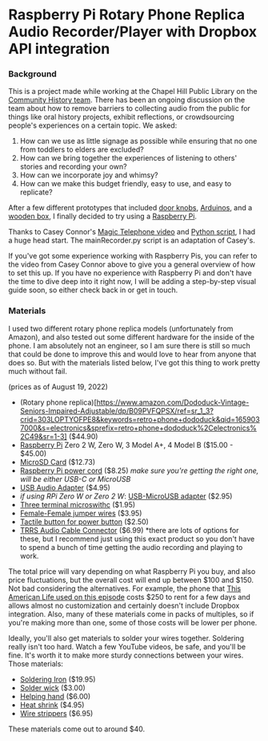 # Raspberry Pi Rotary Phone Replica Audio Recorder/Player with Dropbox API integration

### Background

This is a project made while working at the Chapel Hill Public Library on the [Community History team](https://chapelhillhistory.org/). There has been an ongoing discussion on the team about how to remove barriers to collecting audio from the public for things like oral history projects, exhibit reflections, or crowdsourcing people's experiences on a certain topic. We asked:

1. How can we use as little signage as possible while ensuring that no one from toddlers to elders are excluded?
2. How can we bring together the experiences of listening to others' stories and recording your own?
3. How can we incorporate joy and whimsy?
4. How can we make this budget friendly, easy to use, and easy to replicate?

After a few different prototypes that included [door knobs](https://en.wikipedia.org/wiki/Door_handle), [Arduinos](https://www.arduino.cc/), and a [wooden box](https://en.wikipedia.org/wiki/Box), I finally decided to try using a [Raspberry Pi](https://www.raspberrypi.com/).

Thanks to Casey Connor's [Magic Telephone video](https://www.youtube.com/watch?v=31IkwhLGN3g) and [Python script](http://caseyconnor.org/pub/mtp/mtp), I had a huge head start. The mainRecorder.py script is an adaptation of Casey's.

If you've got some experience working with Raspberry Pis, you can refer to the video from Casey Connor above to give you a general overview of how to set this up. If you have no experience with Raspberry Pi and don't have the time to dive deep into it right now, I will be adding a step-by-step visual guide soon, so either check back in or get in touch.

### Materials
I used two different rotary phone replica models (unfortunately from Amazon), and also tested out some different hardware for the inside of the phone. I am absolutely not an engineer, so I am sure there is still so much that could be done to improve this and would love to hear from anyone that does so. But with the materials listed below, I've got this thing to work pretty much without fail.

(prices as of August 19, 2022)

- (Rotary phone replica)[https://www.amazon.com/Dododuck-Vintage-Seniors-Impaired-Adjustable/dp/B09PVFQPSX/ref=sr_1_3?crid=303LOPTYOFPE8&keywords=retro+phone+dododuck&qid=1659037000&s=electronics&sprefix=retro+phone+dododuck%2Celectronics%2C49&sr=1-3] ($44.90)
- [Raspberry Pi](https://www.raspberrypi.com/products/) Zero 2 W, Zero W, 3 Model A+, 4 Model B ($15.00 - $45.00)
- [MicroSD Card](https://www.amazon.com/gp/product/B07FCMBLV6/?th=1) ($12.73)
- [Raspberry Pi power cord](https://www.adafruit.com/product/1995) ($8.25)
*make sure you're getting the right one, will be either USB-C or MicroUSB*
- [USB Audio Adapter](https://www.adafruit.com/product/1475) ($4.95)
- *if using RPi Zero W or Zero 2 W*: [USB-MicroUSB adapter](https://www.adafruit.com/product/2910?gclid=Cj0KCQjwvLOTBhCJARIsACVldV1MEGmYeWCq1kNNj3xoVaeGX8XVjNDCszNfSYFf9KfpMis_NjXPPNcaAntuEALw_wcB) ($2.95)
- [Three terminal microswithc](https://www.adafruit.com/product/819) ($1.95)
- [Female-Female jumper wires](https://www.adafruit.com/product/794) ($3.95)
- [Tactile button for power button](https://www.adafruit.com/product/367) ($2.50)
- [TRRS Audio Cable Connector](https://www.amazon.com/Ancable-Replacement-Connector-Headphones-Headset/dp/B077XVDQ5R/ref=pd_ybh_a_sccl_67/141-9411584-6111866?pd_rd_w=sp1om&content-id=amzn1.sym.67f8cf21-ade4-4299-b433-69e404eeecf1&pf_rd_p=67f8cf21-ade4-4299-b433-69e404eeecf1&pf_rd_r=1AD6RKS1Q3QN51SMWNA5&pd_rd_wg=FYchA&pd_rd_r=c1a4b326-2466-4e16-88d8-494bf03b3f26&pd_rd_i=B077XVDQ5R&th=1) ($6.99)
*there are lots of options for these, but I recommend just using this exact product so you don't have to spend a bunch of time getting the audio recording and playing to work.

The total price will vary depending on what Raspberry Pi you buy, and also price fluctuations, but the overall cost will end up between $100 and $150. Not bad considering the alternatives. For example, the phone that [This American Life used on this episode](https://www.thisamericanlife.org/672/transcript) costs $250 to rent for a few days and allows almost no customization and certainly doesn't include Dropbox integration. Also, many of these materials come in packs of multiples, so if you're making more than one, some of those costs will be lower per phone.

Ideally, you'll also get materials to solder your wires together. Soldering really isn't too hard. Watch a few YouTube videos, be safe, and you'll be fine. It's worth it to make more sturdy connections between your wires. Those materials:
- [Soldering Iron](https://www.adafruit.com/product/3685) ($19.95)
- [Solder wick](https://www.adafruit.com/product/149) ($3.00)
- [Helping hand](https://www.adafruit.com/product/291) ($6.00)
- [Heat shrink](https://www.adafruit.com/product/344) ($4.95)
- [Wire strippers](https://www.adafruit.com/product/147) ($6.95)

These materials come out to around $40.
